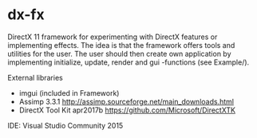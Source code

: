 # dx-fx

DirectX 11 framework for experimenting with DirectX features or implementing effects. The idea is that the framework offers tools and utilities for the user. The user should then create own application by implementing initialize, update, render and gui -functions (see Example/).

External libraries
- imgui (included in Framework)
- Assimp 3.3.1 http://assimp.sourceforge.net/main_downloads.html
- DirectX Tool Kit apr2017b https://github.com/Microsoft/DirectXTK

IDE: Visual Studio Community 2015